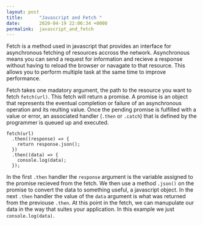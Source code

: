 ```yaml
---
layout: post
title:      "Javascript and Fetch "
date:       2020-04-19 22:06:34 +0000
permalink:  javascript_and_fetch
---
```


Fetch is a method used in javascript that provides an interface for asynchronous fetching of resources accross the network. Asynchronous means you can send a request for information and recieve a response without having to reload the browser or navagate to that resource. This allows you to perform multiple task at the same time to improve performance.

Fetch takes one madatory argument, the path to the resource you want to fetch `fetch(url)`. This fetch will return a promise. A promise is an object that represents the eventual completion or failure of an asynchronous operation and its reulting value. Once the pending promise is fulfilled with a value or error, an associated handler (`.then` or `.catch`) that is defined by the programmer is queued up and executed. 

```
fetch(url)
  .then((response) => {
    return response.json();
  })
  .then((data) => {
    console.log(data);
  });
```

In the first `.then` handler the `response` argument is the variable assigned to the promise recieved from the fetch. We then use a method `.json()` on the promise to convert the data to something useful, a javascript object. In the next `.then` handler the value of the `data` argument is what was returned from the previouse `.then`. At this point in the fetch, we can manupulate our data in the way that suites your application. In this example we just `console.log(data)`. 





